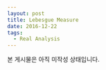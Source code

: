 ```yaml
---
layout: post
title: Lebesgue Measure
date: 2016-12-22
tags:
  - Real Analysis
---
```


본 게시물은 아직 미작성 상태입니다.
